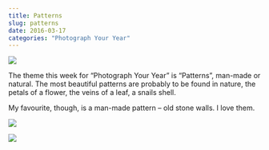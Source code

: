 ```yaml
---
title: Patterns
slug: patterns
date: 2016-03-17
categories: "Photograph Your Year"
---
```


<p><img src="https://res.cloudinary.com/dy6grlu8z/image/upload/v1558841942/vzuyyujlr4bgzz5ka7rx.jpg"/></p>
<p>The theme this week for “Photograph Your Year” is “Patterns”, man-made or natural. The most beautiful patterns are probably to be found in nature, the petals of a flower, the veins of a leaf, a snails shell.</p>
<p>My favourite, though, is a man-made pattern – old stone walls. I love them.</p>
<p><img src="https://res.cloudinary.com/dy6grlu8z/image/upload/v1558841943/ihfvhcmtcjz4ap3dceay.jpg"/></p>
<p><img src="https://res.cloudinary.com/dy6grlu8z/image/upload/v1558841944/ykdsleldclxzbhaggeq0.jpg"/></p>
<p> </p>







